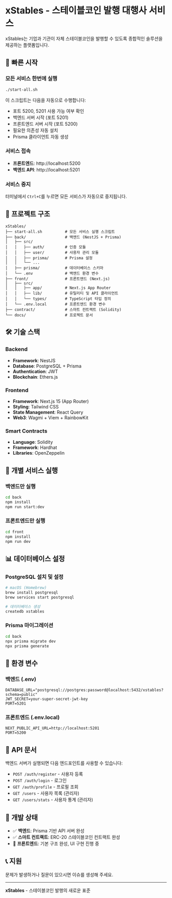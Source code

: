 # xStables - 스테이블코인 발행 대행사 서비스

xStables는 기업과 기관이 자체 스테이블코인을 발행할 수 있도록 종합적인 솔루션을 제공하는 플랫폼입니다.

## 🚀 빠른 시작

### 모든 서비스 한번에 실행

```bash
./start-all.sh
```

이 스크립트는 다음을 자동으로 수행합니다:
- 포트 5200, 5201 사용 가능 여부 확인
- 백엔드 서버 시작 (포트 5201)
- 프론트엔드 서버 시작 (포트 5200)
- 필요한 의존성 자동 설치
- Prisma 클라이언트 자동 생성

### 서비스 접속

- **프론트엔드**: http://localhost:5200
- **백엔드 API**: http://localhost:5201

### 서비스 중지

터미널에서 `Ctrl+C`를 누르면 모든 서비스가 자동으로 중지됩니다.

## 📁 프로젝트 구조

```
xStables/
├── start-all.sh          # 모든 서비스 실행 스크립트
├── back/                 # 백엔드 (NestJS + Prisma)
│   ├── src/
│   │   ├── auth/         # 인증 모듈
│   │   ├── user/         # 사용자 관리 모듈
│   │   ├── prisma/       # Prisma 설정
│   │   └── ...
│   ├── prisma/           # 데이터베이스 스키마
│   └── .env              # 백엔드 환경 변수
├── front/                # 프론트엔드 (Next.js)
│   ├── src/
│   │   ├── app/          # Next.js App Router
│   │   ├── lib/          # 유틸리티 및 API 클라이언트
│   │   └── types/        # TypeScript 타입 정의
│   └── .env.local        # 프론트엔드 환경 변수
├── contract/             # 스마트 컨트랙트 (Solidity)
└── docs/                 # 프로젝트 문서
```

## 🛠 기술 스택

### Backend
- **Framework**: NestJS
- **Database**: PostgreSQL + Prisma
- **Authentication**: JWT
- **Blockchain**: Ethers.js

### Frontend
- **Framework**: Next.js 15 (App Router)
- **Styling**: Tailwind CSS
- **State Management**: React Query
- **Web3**: Wagmi + Viem + RainbowKit

### Smart Contracts
- **Language**: Solidity
- **Framework**: Hardhat
- **Libraries**: OpenZeppelin

## 🔧 개별 서비스 실행

### 백엔드만 실행
```bash
cd back
npm install
npm run start:dev
```

### 프론트엔드만 실행
```bash
cd front
npm install
npm run dev
```

## 📊 데이터베이스 설정

### PostgreSQL 설치 및 설정
```bash
# macOS (Homebrew)
brew install postgresql
brew services start postgresql

# 데이터베이스 생성
createdb xstables
```

### Prisma 마이그레이션
```bash
cd back
npx prisma migrate dev
npx prisma generate
```

## 🔑 환경 변수

### 백엔드 (.env)
```env
DATABASE_URL="postgresql://postgres:password@localhost:5432/xstables?schema=public"
JWT_SECRET=your-super-secret-jwt-key
PORT=5201
```

### 프론트엔드 (.env.local)
```env
NEXT_PUBLIC_API_URL=http://localhost:5201
PORT=5200
```

## 📝 API 문서

백엔드 서버가 실행되면 다음 엔드포인트를 사용할 수 있습니다:

- `POST /auth/register` - 사용자 등록
- `POST /auth/login` - 로그인
- `GET /auth/profile` - 프로필 조회
- `GET /users` - 사용자 목록 (관리자)
- `GET /users/stats` - 사용자 통계 (관리자)

## 🚧 개발 상태

- ✅ **백엔드**: Prisma 기반 API 서버 완성
- ✅ **스마트 컨트랙트**: ERC-20 스테이블코인 컨트랙트 완성
- 🚧 **프론트엔드**: 기본 구조 완성, UI 구현 진행 중

## 📞 지원

문제가 발생하거나 질문이 있으시면 이슈를 생성해 주세요.

---

**xStables** - 스테이블코인 발행의 새로운 표준
